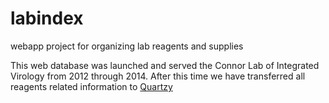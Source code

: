 labindex
========
webapp project for organizing lab reagents and supplies

This web database was launched and served the Connor Lab of Integrated Virology from 2012 through 2014. After this time we have transferred all reagents related information to <a href='https://www.quartzy.com/'>Quartzy</a>
